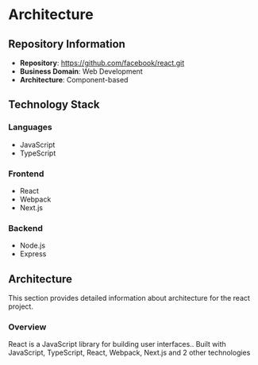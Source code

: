 # Architecture

## Repository Information

- **Repository**: https://github.com/facebook/react.git
- **Business Domain**: Web Development
- **Architecture**: Component-based

## Technology Stack

### Languages
- JavaScript
- TypeScript

### Frontend
- React
- Webpack
- Next.js

### Backend
- Node.js
- Express

## Architecture

This section provides detailed information about architecture for the react project.

### Overview

React is a JavaScript library for building user interfaces.. Built with JavaScript, TypeScript, React, Webpack, Next.js and 2 other technologies

